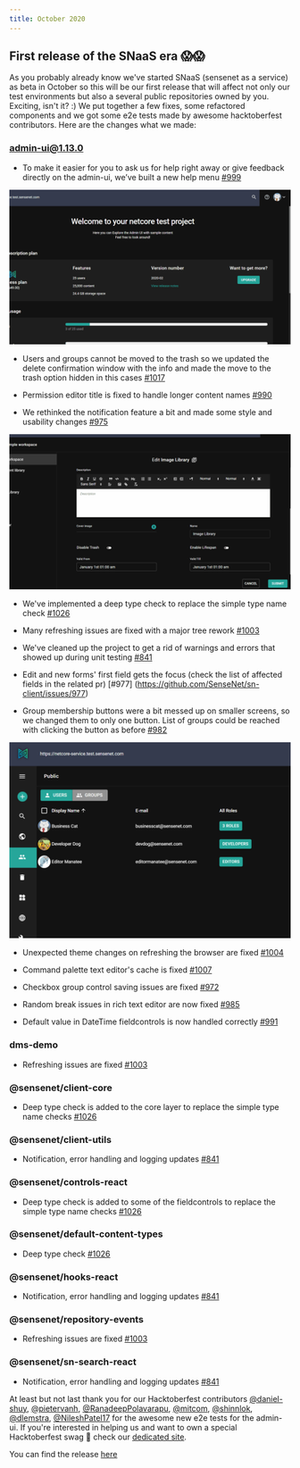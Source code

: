 ```yaml
---
title: October 2020
---
```


## First release of the SNaaS era 😱😱

As you probably already know we've started SNaaS (sensenet as a service) as beta in October so this will be our first release that will affect not only our test environments but also a several public repositories owned by you. Exciting, isn't it? :) We put together a few fixes, some refactored components and we got some e2e tests made by awesome hacktoberfest contributors. Here are the changes what we made:

### admin-ui@1.13.0

- To make it easier for you to ask us for help right away or give feedback directly on the admin-ui, we’ve built a new help menu [#999](https://github.com/SenseNet/sn-client/issues/999)


![Help section](/img/help_section.gif "Help section")


- Users and groups cannot be moved to the trash so we updated the delete confirmation window with the info and made the move to the trash option hidden in this cases [#1017](https://github.com/SenseNet/sn-client/issues/1017)

- Permission editor title is fixed to handle longer content names [#990](https://github.com/SenseNet/sn-client/issues/992)

- We rethinked the notification feature a bit and made some style and usability changes [#975](https://github.com/SenseNet/sn-client/issues/975)


![Notification](/img/notification.gif "Notification")


- We've implemented a deep type check to replace the simple type name check [#1026](https://github.com/SenseNet/sn-client/issues/1026)

- Many refreshing issues are fixed with a major tree rework [#1003](https://github.com/SenseNet/sn-client/issues/1003)

- We've cleaned up the project to get a rid of warnings and errors that showed up during unit testing [#841](https://github.com/SenseNet/sn-client/issues/841)

- Edit and new forms' first field gets the focus (check the list of affected fields in the related pr) [#977]
(https://github.com/SenseNet/sn-client/issues/977)

- Group membership buttons were a bit messed up on smaller screens, so we changed them to only one button. List of groups could be reached with clicking the button as before  [#982](https://github.com/SenseNet/sn-client/issues/982) 


![Role button](/img/rolebutton.png "Role button")


- Unexpected theme changes on refreshing the browser are fixed [#1004](https://github.com/SenseNet/sn-client/issues/1004)

- Command palette text editor's cache is fixed [#1007](https://github.com/SenseNet/sn-client/pull/1007)

- Checkbox group control saving issues are fixed [#972](https://github.com/SenseNet/sn-client/pull/972)

- Random break issues in rich text editor are now fixed [#985](https://github.com/SenseNet/sn-client/pull/985)

- Default value in DateTime fieldcontrols is now handled correctly [#991](https://github.com/SenseNet/sn-client/pull/991)

### dms-demo

- Refreshing issues are fixed [#1003](https://github.com/SenseNet/sn-client/issues/1003)

### @sensenet/client-core

- Deep type check is added to the core layer to replace the simple type name checks [#1026](https://github.com/SenseNet/sn-client/issues/1026)

### @sensenet/client-utils

- Notification, error handling and logging updates [#841](https://github.com/SenseNet/sn-client/issues/841)

### @sensenet/controls-react

- Deep type check is added to some of the fieldcontrols to replace the simple type name checks [#1026](https://github.com/SenseNet/sn-client/issues/1026)

### @sensenet/default-content-types

- Deep type check [#1026](https://github.com/SenseNet/sn-client/issues/1026)

### @sensenet/hooks-react

- Notification, error handling and logging updates [#841](https://github.com/SenseNet/sn-client/issues/841)

### @sensenet/repository-events

- Refreshing issues are fixed [#1003](https://github.com/SenseNet/sn-client/issues/1003)

### @sensenet/sn-search-react

- Notification, error handling and logging updates [#841](https://github.com/SenseNet/sn-client/issues/841)

At least but not last thank you for our Hacktoberfest contributors [@daniel-shuy](https://github.com/daniel-shuy), [@pietervanh](https://github.com/pietervanh), [@RanadeepPolavarapu](https://github.com/RanadeepPolavarapu), [@mitcom](https://github.com/mitcom), [@shinnlok](https://github.com/shinnlok), [@dlemstra](https://github.com/dlemstra), [@NileshPatel17](https://github.com/NileshPatel17) for the awesome new e2e tests for the admin-ui. If you're interested in helping us and want to own a special Hacktoberfest swag 🧦 check our [dedicated site](https://hacktoberfest.sensenet.com).

You can find the release [here](https://github.com/SenseNet/sn-client/releases/tag/2020-10)
